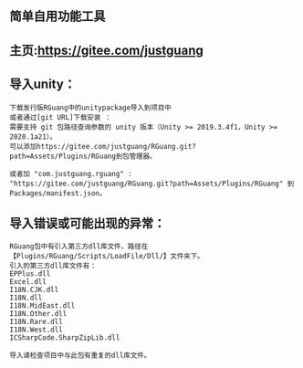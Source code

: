 ## 简单自用功能工具

## 主页:https://gitee.com/justguang

## 导入unity：
    下载发行版RGuang中的unitypackage导入到项目中 
	或者通过[git URL]下载安装 ：
	需要支持 git 包路径查询参数的 unity 版本（Unity >= 2019.3.4f1，Unity >= 2020.1a21）。
	可以添加https://gitee.com/justguang/RGuang.git?path=Assets/Plugins/RGuang到包管理器。
	
	或者加 "com.justguang.rguang" : "https://gitee.com/justguang/RGuang.git?path=Assets/Plugins/RGuang" 到Packages/manifest.json。
	

	
##

	

## 导入错误或可能出现的异常：
	RGuang包中有引入第三方dll库文件，路径在【Plugins/RGuang/Scripts/LoadFile/Dll/】文件夹下。
	引入的第三方dll库文件有：
	EPPlus.dll
	Excel.dll
	I18N.CJK.dll
	I18N.dll
	I18N.MidEast.dll
	I18N.Other.dll
	I18N.Rare.dll
	I18N.West.dll
	ICSharpCode.SharpZipLib.dll
	
	导入请检查项目中与此包有重复的dll库文件。
	

